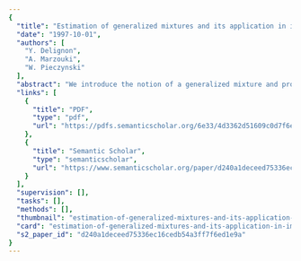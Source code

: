 ```yaml
---
{
  "title": "Estimation of generalized mixtures and its application in image segmentation",
  "date": "1997-10-01",
  "authors": [
    "Y. Delignon",
    "A. Marzouki",
    "W. Pieczynski"
  ],
  "abstract": "We introduce the notion of a generalized mixture and propose some methods for estimating it, along with applications to unsupervised statistical image segmentation. A distribution mixture is said to be \"generalized\" when the exact nature of the components is not known, but each belongs to a finite known set of families of distributions. For instance, we can consider a mixture of three distributions, each being exponential or Gaussian. The problem of estimating such a mixture contains thus a new difficulty: we have to label each of three components (there are eight possibilities). We show that the classical mixture estimation algorithms-expectation-maximization (EM), stochastic EM (SEM), and iterative conditional estimation (ICE)-can be adapted to such situations once as we dispose of a method of recognition of each component separately. That is, when we know that a sample proceeds from one family of the set considered, we have a decision rule for what family it belongs to. Considering the Pearson system, which is a set of eight families, the decision rule above is defined by the use of \"skewness\" and \"kurtosis\". The different algorithms so obtained are then applied to the problem of unsupervised Bayesian image segmentation, We propose the adaptive versions of SEM, EM, and ICE in the case of \"blind\", i.e., \"pixel by pixel\", segmentation. \"Global\" segmentation methods require modeling by hidden random Markov fields, and we propose adaptations of two traditional parameter estimation algorithms: Gibbsian EM (GEM) and ICE allowing the estimation of generalized mixtures corresponding to Pearson's system. The efficiency of different methods is compared via numerical studies, and the results of unsupervised segmentation of three real radar images by different methods are presented.",
  "links": [
    {
      "title": "PDF",
      "type": "pdf",
      "url": "https://pdfs.semanticscholar.org/6e33/4d3362d51609c0d7f6e677a235d3a0044875.pdf"
    },
    {
      "title": "Semantic Scholar",
      "type": "semanticscholar",
      "url": "https://www.semanticscholar.org/paper/d240a1deceed75336ec16cedb54a3ff7f6ed1e9a"
    }
  ],
  "supervision": [],
  "tasks": [],
  "methods": [],
  "thumbnail": "estimation-of-generalized-mixtures-and-its-application-in-image-segmentation-thumb.jpg",
  "card": "estimation-of-generalized-mixtures-and-its-application-in-image-segmentation-card.jpg",
  "s2_paper_id": "d240a1deceed75336ec16cedb54a3ff7f6ed1e9a"
}
---
```


